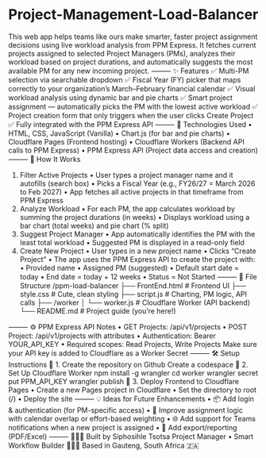 # Project-Management-Load-Balancer
This web app helps teams like ours make smarter, faster project assignment decisions using live workload analysis from PPM Express.
It fetches current projects assigned to selected Project Managers (PMs), analyzes their workload based on project durations, and automatically suggests the most available PM for any new incoming project.
⸻
✨ Features
    ✅ Multi-PM selection via searchable dropdown
    ✅ Fiscal Year (FY) picker that maps correctly to your organization’s March–February financial calendar
    ✅ Visual workload analysis using dynamic bar and pie charts
    ✅ Smart project assignment — automatically picks the PM with the lowest active workload
    ✅ Project creation form that only triggers when the user clicks Create Project
    ✅ Fully integrated with the PPM Express API
⸻
🔧 Technologies Used
    • HTML, CSS, JavaScript (Vanilla)
    • Chart.js (for bar and pie charts)
    • Cloudflare Pages (Frontend hosting)
    • Cloudflare Workers (Backend API calls to PPM Express)
    • PPM Express API (Project data access and creation)
⸻
🚀 How It Works
1. Filter Active Projects
    • User types a project manager name and it autofills (search box)
    • Picks a Fiscal Year (e.g., FY26/27 = March 2026 to Feb 2027)
    • App fetches all active projects in that timeframe from PPM Express
2. Analyze Workload
    • For each PM, the app calculates workload by summing the project durations (in weeks)
    • Displays workload using a bar chart (total weeks) and pie chart (% split)
3. Suggest Project Manager
    • App automatically identifies the PM with the least total workload
    • Suggested PM is displayed in a read-only field
4. Create New Project
    • User types in a new project name
    • Clicks “Create Project”
    • The app uses the PPM Express API to create the project with:
    • Provided name
    • Assigned PM (suggested)
    • Default start date = today
    • End date = today + 12 weeks
    • Status = Not Started
⸻
📁 File Structure
/ppm-load-balancer
├── FrontEnd.html         # Frontend UI
├── style.css          # Cute, clean styling
├── script.js          # Charting, PM logic, API calls
├── /worker
│   └── worker.js      # Cloudflare Worker (API backend)
└── README.md          # Project guide (you’re here!)

⸻
⚙️ PPM Express API Notes
    • GET Projects: /api/v1/projects
    • POST Project: /api/v1/projects with attributes
    • Authentication: Bearer YOUR_API_KEY
    • Required scopes: Read Projects, Write Projects
Make sure your API key is added to Cloudflare as a Worker Secret
⸻
🛠️ Setup Instructions
🔹 1. Create the repository on Github
    Create a codespace
🔹 2. Set Up Cloudflare Worker
        npm install -g wrangler
        cd worker
        wrangler secret put PPM_API_KEY
        wrangler publish
🔹 3. Deploy Frontend to Cloudflare Pages
    • Create a new Pages project in Cloudflare
    • Set the directory to root (/)
    • Deploy the site
⸻
💡 Ideas for Future Enhancements
• 📦 Add login & authentication (for PM-specific access)
• 🧠 Improve assignment logic with calendar overlap or effort-based weighting
• 🌐 Add support for Teams notifications when a new project is assigned
• 🧾 Add export/reporting (PDF/Excel)
⸻
👩🏽‍💼 Built by
Siphosihle Tsotsa
Project Manager • Smart Workflow Builder 💼🧠✨
Based in Gauteng, South Africa 🇿🇦

